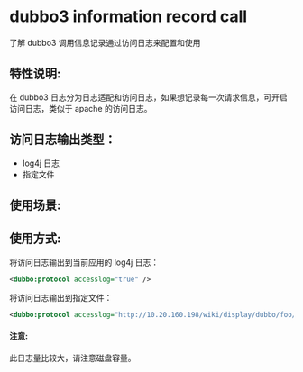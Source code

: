 # dubbo3 information record call
 了解 dubbo3 调用信息记录通过访问日志来配置和使用

## 特性说明:
 在 dubbo3 日志分为日志适配和访问日志，如果想记录每一次请求信息，可开启访问日志，类似于 apache 的访问日志。
 
## 访问日志输出类型：
  - log4j 日志
  - 指定文件
 
## 使用场景:
## 使用方式:
将访问日志输出到当前应用的 log4j 日志：

```xml
<dubbo:protocol accesslog="true" />
```
将访问日志输出到指定文件：

```xml
<dubbo:protocol accesslog="http://10.20.160.198/wiki/display/dubbo/foo/bar.log" />
```
#### 注意:
此日志量比较大，请注意磁盘容量。 
